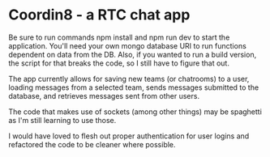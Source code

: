 # Coordin8 - a RTC chat app

Be sure to run commands npm install and npm run dev to start the application. You'll need your own mongo database URI to run functions dependent on data from the DB.
Also, if you wanted to run a build version, the script for that breaks the code, so I still have to figure that out.

The app currently allows for saving new teams (or chatrooms) to a user, loading messages from a selected team, sends messages submitted to the database,
and retrieves messages sent from other users. 

The code that makes use of sockets (among other things) may be spaghetti as I'm still learning to use those.

I would have loved to flesh out proper authentication for user logins and refactored the code to be cleaner where possible.

